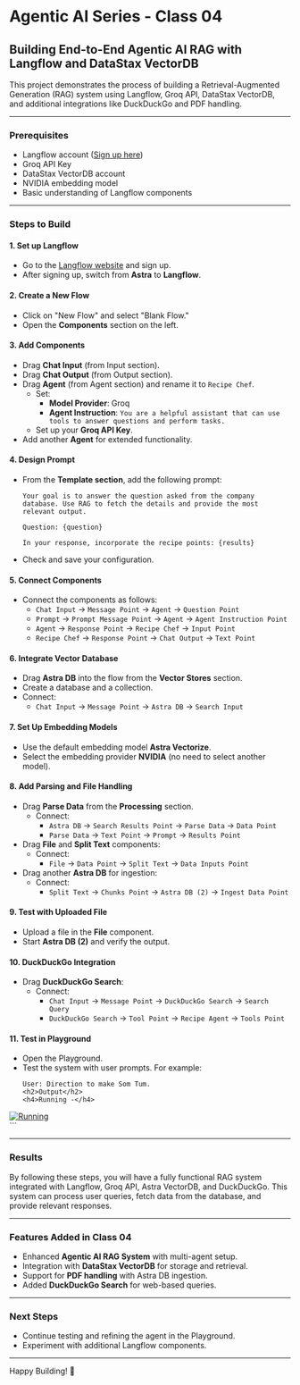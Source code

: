 # Agentic AI Series - Class 04  

## Building End-to-End Agentic AI RAG with Langflow and DataStax VectorDB  

This project demonstrates the process of building a Retrieval-Augmented Generation (RAG) system using Langflow, Groq API, DataStax VectorDB, and additional integrations like DuckDuckGo and PDF handling.

---

### Prerequisites  

- Langflow account ([Sign up here](https://langflow.org/))  
- Groq API Key  
- DataStax VectorDB account  
- NVIDIA embedding model  
- Basic understanding of Langflow components  

---

### Steps to Build  

#### 1. **Set up Langflow**  
   - Go to the [Langflow website](https://langflow.org) and sign up.  
   - After signing up, switch from **Astra** to **Langflow**.  

#### 2. **Create a New Flow**  
   - Click on "New Flow" and select "Blank Flow."  
   - Open the **Components** section on the left.

#### 3. **Add Components**  
   - Drag **Chat Input** (from Input section).  
   - Drag **Chat Output** (from Output section).  
   - Drag **Agent** (from Agent section) and rename it to `Recipe Chef`.  
     - Set:
       - **Model Provider**: Groq  
       - **Agent Instruction**: `You are a helpful assistant that can use tools to answer questions and perform tasks.`  
     - Set up your **Groq API Key**.  
   - Add another **Agent** for extended functionality.  

#### 4. **Design Prompt**  
   - From the **Template section**, add the following prompt:  
     ```plaintext
     Your goal is to answer the question asked from the company database. Use RAG to fetch the details and provide the most relevant output. 

     Question: {question}

     In your response, incorporate the recipe points: {results}
     ```  
   - Check and save your configuration.

#### 5. **Connect Components**  
   - Connect the components as follows:  
     - `Chat Input` → `Message Point` → `Agent` → `Question Point`  
     - `Prompt` → `Prompt Message Point` → `Agent` → `Agent Instruction Point`  
     - `Agent` → `Response Point` → `Recipe Chef` → `Input Point`  
     - `Recipe Chef` → `Response Point` → `Chat Output` → `Text Point`  

#### 6. **Integrate Vector Database**  
   - Drag **Astra DB** into the flow from the **Vector Stores** section.  
   - Create a database and a collection.  
   - Connect:  
     - `Chat Input` → `Message Point` → `Astra DB` → `Search Input`  

#### 7. **Set Up Embedding Models**  
   - Use the default embedding model **Astra Vectorize**.  
   - Select the embedding provider **NVIDIA** (no need to select another model).

#### 8. **Add Parsing and File Handling**  
   - Drag **Parse Data** from the **Processing** section.  
     - Connect:
       - `Astra DB` → `Search Results Point` → `Parse Data` → `Data Point`  
       - `Parse Data` → `Text Point` → `Prompt` → `Results Point`  
   - Drag **File** and **Split Text** components:  
     - Connect:
       - `File` → `Data Point` → `Split Text` → `Data Inputs Point`  
   - Drag another **Astra DB** for ingestion:
     - Connect:
       - `Split Text` → `Chunks Point` → `Astra DB (2)` → `Ingest Data Point`  

#### 9. **Test with Uploaded File**  
   - Upload a file in the **File** component.  
   - Start **Astra DB (2)** and verify the output.  

#### 10. **DuckDuckGo Integration**  
   - Drag **DuckDuckGo Search**:  
     - Connect:
       - `Chat Input` → `Message Point` → `DuckDuckGo Search` → `Search Query`  
       - `DuckDuckGo Search` → `Tool Point` → `Recipe Agent` → `Tools Point`  

#### 11. **Test in Playground**  
   - Open the Playground.  
   - Test the system with user prompts. For example:  
     ```plaintext
     User: Direction to make Som Tum.  
     <h2>Output</h2>
     <h4>Running -</h4>
<a href="https://imgbb.com/"><img src="https://i.ibb.co/9gCQt0q/Running.png" alt="Running" border="0"></a>  
     ```

---

### Results  

By following these steps, you will have a fully functional RAG system integrated with Langflow, Groq API, Astra VectorDB, and DuckDuckGo. This system can process user queries, fetch data from the database, and provide relevant responses.

---

### Features Added in Class 04  

- Enhanced **Agentic AI RAG System** with multi-agent setup.  
- Integration with **DataStax VectorDB** for storage and retrieval.  
- Support for **PDF handling** with Astra DB ingestion.  
- Added **DuckDuckGo Search** for web-based queries.

---

### Next Steps  

- Continue testing and refining the agent in the Playground.  
- Experiment with additional Langflow components.  

---  
 

Happy Building! 🚀